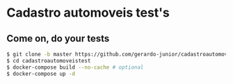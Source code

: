 # Cadastro automoveis test's


## Come on, do your tests

```bash
$ git clone -b master https://github.com/gerardo-junior/cadastroautomoveistest.git
$ cd cadastroautomoveistest
$ docker-compose build --no-cache # optional
$ docker-compose up -d
```
